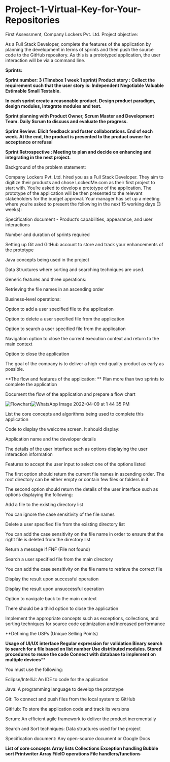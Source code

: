 # Project-1-Virtual-Key-for-Your-Repositories
First Assessment, Company Lockers Pvt. Ltd. 
Project objective: 

As a Full Stack Developer, complete the features of the application by planning the development in terms of sprints and then push the source code to the GitHub repository. As this is a prototyped application, the user interaction will be via a command line. 

 
**Sprints:**

**Sprint number: 3 (Timebox 1 week 1 sprint) 
Product story : Collect the requirement such that the user story is:
Independent
Negotiable
Valuable
Estimable
Small
Testable.**

**In each sprint create a reasonable product. Design product paradigm, design modules, integrate modules and test.**

**Sprint planning with Product Owner, Scrum Master and Development Team.
Daily Scrum to discuss and evaluate the progress.**

**Sprint Review: Elicit feedback and foster collaborations. End of each week.
At the end, the product is presented to the product owner for acceptance or refusa**l

**Sprint Retrospective : Meeting to plan and decide on enhancing and integrating in the next project.**

Background of the problem statement:

Company Lockers Pvt. Ltd. hired you as a Full Stack Developer. They aim to digitize their products and chose LockedMe.com as their first project to start with. You’re asked to develop a prototype of the application. The prototype of the application will be then presented to the relevant stakeholders for the budget approval. Your manager has set up a meeting where you’re asked to present the following in the next 15 working days (3 weeks): 

Specification document - Product’s capabilities, appearance, and user interactions

Number and duration of sprints required 

Setting up Git and GitHub account to store and track your enhancements of the prototype 

Java concepts being used in the project 

Data Structures where sorting and searching techniques are used. 

Generic features and three operations: 

Retrieving the file names in an ascending order

Business-level operations:

Option to add a user specified file to the application

Option to delete a user specified file from the application

Option to search a user specified file from the application

Navigation option to close the current execution context and return to the main context

Option to close the application

The goal of the company is to deliver a high-end quality product as early as possible. 
 
**The flow and features of the application:
**
Plan more than two sprints to complete the application

Document the flow of the application and prepare a flow chart 

![Flowchart]()![WhatsApp Image 2022-04-09 at 1 44 35 PM](https://user-images.githubusercontent.com/78425375/162563484-f0237277-3d0d-4957-98df-925b685cb93f.jpeg)

List the core concepts and algorithms being used to complete this application

Code to display the welcome screen. It should display:

Application name and the developer details 

The details of the user interface such as options displaying the user interaction information 

Features to accept the user input to select one of the options listed 

The first option should return the current file names in ascending order. The root directory can be either empty or contain few files or folders in it

 The second option should return the details of the user interface such as options displaying the following:

Add a file to the existing directory list

You can ignore the case sensitivity of the file names 

Delete a user specified file from the existing directory list

You can add the case sensitivity on the file name in order to ensure that the right file is deleted from the directory list

Return a message if FNF (File not found)

Search a user specified file from the main directory

You can add the case sensitivity on the file name to retrieve the correct file

Display the result upon successful operation

Display the result upon unsuccessful operation

Option to navigate back to the main context

There should be a third option to close the application

Implement the appropriate concepts such as exceptions, collections, and sorting techniques for source code optimization and increased performance 


 **Defining the USPs (Unique Selling Points)

**Usage of UI/UX interface
Regular expression for validation
Binary search to search for a file based on list number
Use distributed modules.
Stored procedures to reuse the code
Connect with database to implement on multiple devices****


You must use the following:

Eclipse/IntelliJ: An IDE to code for the application 

Java: A programming language to develop the prototype 

Git: To connect and push files from the local system to GitHub 

GitHub: To store the application code and track its versions 

Scrum: An efficient agile framework to deliver the product incrementally 

Search and Sort techniques: Data structures used for the project 

Specification document: Any open-source document or Google Docs 




**List of core concepts
Array lists
Collections
Exception handling
Bubble sort
Printwriter
Array
FileIO operations
File handlers/functions**


